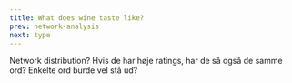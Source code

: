 ```yaml
---
title: What does wine taste like?
prev: network-analysis
next: type
---
```


Network distribution?
Hvis de har høje ratings, har de så også de samme ord?
    Enkelte ord burde vel stå ud?